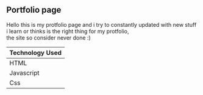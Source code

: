 ## Portfolio page

Hello this is my protfolio page and i try to constantly updated with new stuff i learn or thinks is the right thing for my protfolio, <br>
the site so consider never done :)



Technology Used  | 
------------- | 
HTML  | 
Javascript  | 
Css|

